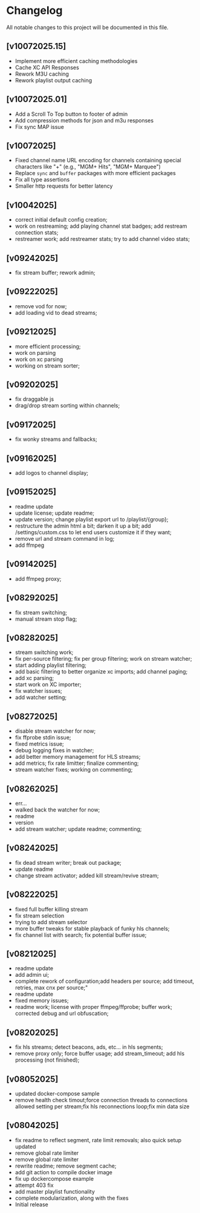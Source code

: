 # Changelog

All notable changes to this project will be documented in this file.

## [v10072025.15]

* Implement more efficient caching methodologies
* Cache XC API Responses
* Rework M3U caching
* Rework playlist output caching

## [v10072025.01]

* Add a Scroll To Top button to footer of admin
* Add compression methods for json and m3u responses
* Fix sync MAP issue

## [v10072025]

* Fixed channel name URL encoding for channels containing special characters like "+" (e.g., "MGM+ Hits", "MGM+ Marquee")
* Replace `sync` and `buffer` packages with more efficient packages
* Fix all type assertions
* Smaller http requests for better latency

## [v10042025]

* correct initial default config creation;
* work on restreaming; add playing channel stat badges; add restream connection stats;
* restreamer work; add restreamer stats; try to add channel video stats;

## [v09242025]

* fix stream buffer; rework admin;

## [v09222025]

* remove vod for now;
* add loading vid to dead streams;

## [v09212025]

* more efficient processing;
* work on parsing
* work on xc parsing
* working on stream sorter;

## [v09202025]

* fix draggable js
* drag/drop stream sorting within channels;

## [v09172025]

* fix wonky streams and fallbacks;

## [v09162025]

* add logos to channel display;

## [v09152025]

* readme update
* update license; update readme;
* update version; change playlist export url to /playlist/{group};
* restructure the admin html a bit; darken it up a bit; add /settings/custom.css to let end users customize it if they want;
* remove url and stream command in log;
* add ffmpeg

## [v09142025]

* add ffmpeg proxy;

## [v08292025]

* fix stream switching;
* manual stream stop flag;

## [v08282025]

* stream switching work;
* fix per-source filtering; fix per group filtering; work on stream watcher;
* start adding playlist filtering;
* add basic filtering to better organize xc imports; add channel paging;
* add xc parsing;
* start work on XC importer;
* fix watcher issues;
* add watcher setting;

## [v08272025]

* disable stream watcher for now;
* fix ffprobe stdin issue;
* fixed metrics issue;
* debug logging fixes in watcher;
* add better memory management for HLS streams;
* add metrics; fix rate limitter; finalize commenting;
* stream watcher fixes; working on commenting;

## [v08262025]

* err...
* walked back the watcher for now;
* readme
* version
* add stream watcher; update readme; commenting;

## [v08242025]

* fix dead stream writer; break out package;
* update readme
* change stream activator; added kill stream/revive stream;

## [v08222025]

* fixed full buffer killing stream
* fix stream selection
* trying to add stream selector
* more buffer tweaks for stable playback of funky hls channels;
* fix channel list with search; fix potential buffer issue;

## [v08212025]

* readme update
* add admin ui;
* complete rework of configuration;add headers per source; add timeout, retries, max cnx per source;"
* readme update
* fixed memory issues;
* readme work; license with proper ffmpeg/ffprobe; buffer work; corrected debug and url obfuscation;

## [v08202025]

* fix hls streams; detect beacons, ads, etc... in hls segments;
* remove proxy only; force buffer usage; add stream_timeout; add hls processing (not finished);

## [v08052025]

* updated docker-compose sample
* remove health check timout;force connection threads to connections allowed setting per stream;fix hls reconnections loop;fix min data size

## [v08042025]

* fix readme to reflect segment, rate limit removals; also quick setup updated
* remove global rate limiter
* remove global rate limiter
* rewrite readme; remove segment cache;
* add git action to compile docker image
* fix up dockercompose example
* attempt 403 fix
* add master playlist functionality
* complete modularization, along with the fixes
* Initial release